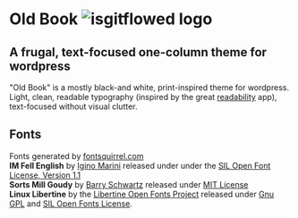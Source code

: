 # Old Book ![isgitflowed logo](http://isgitflowed.com/gitflowed_68x13.png)
## A frugal, text-focused one-column theme for wordpress

"Old Book" is a mostly black-and white, print-inspired theme for wordpress. Light, clean, readable typography (inspired by the great [readability](https://www.readability.com/) app), text-focused without visual clutter.

## Fonts
Fonts generated by [fontsquirrel.com](http://www.fontsquirrel.com/)  
**IM Fell English** by [Igino Marini](http://www.iginomarini.com/fell/) released under under the [SIL Open Font License, Version 1.1](http://scripts.sil.org/cms/scripts/page.php?site_id=nrsi&id=OFL)  
**Sorts Mill Goudy** by [Barry Schwartz](http://crudfactory.com/font/show/goudy) released under [MIT License](http://www.opensource.org/licenses/mit-license.php)  
**Linux Libertine** by the [Libertine Open Fonts Project](http://www.linuxlibertine.org/) released under [Gnu GPL](http://www.gnu.org/licenses/gpl.html) and [SIL Open Fonts License](http://scripts.sil.org/OFL).  
